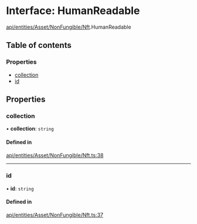 # Interface: HumanReadable

[api/entities/Asset/NonFungible/Nft](../wiki/api.entities.Asset.NonFungible.Nft).HumanReadable

## Table of contents

### Properties

- [collection](../wiki/api.entities.Asset.NonFungible.Nft.HumanReadable#collection)
- [id](../wiki/api.entities.Asset.NonFungible.Nft.HumanReadable#id)

## Properties

### collection

• **collection**: `string`

#### Defined in

[api/entities/Asset/NonFungible/Nft.ts:38](https://github.com/PolymeshAssociation/polymesh-sdk/blob/079537ad/src/api/entities/Asset/NonFungible/Nft.ts#L38)

___

### id

• **id**: `string`

#### Defined in

[api/entities/Asset/NonFungible/Nft.ts:37](https://github.com/PolymeshAssociation/polymesh-sdk/blob/079537ad/src/api/entities/Asset/NonFungible/Nft.ts#L37)
